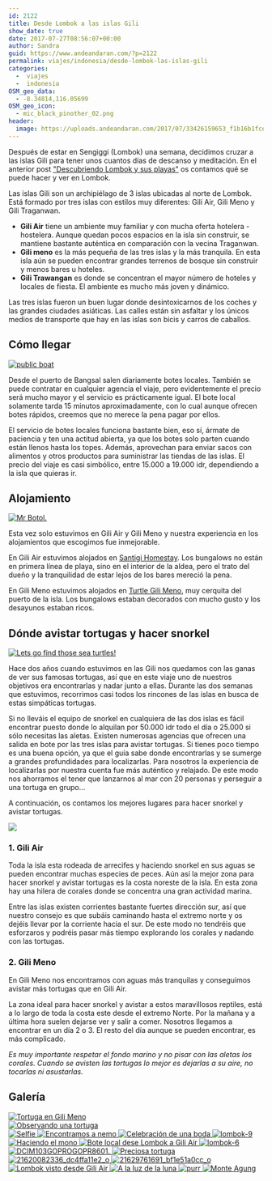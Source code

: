 ```yaml
---
id: 2122
title: Desde Lombok a las islas Gili
show_date: true
date: 2017-07-27T08:56:07+00:00
author: Sandra
guid: https://www.andeandaran.com/?p=2122
permalink: viajes/indonesia/desde-lombok-las-islas-gili
categories:
  -  viajes
  -  indonesia
OSM_geo_data:
  - -8.34814,116.05699
OSM_geo_icon:
  - mic_black_pinother_02.png
header:
  image: https://uploads.andeandaran.com/2017/07/33426159653_f1b16b1fce_o.jpg
---
```

Después de estar en Sengiggi (Lombok) una semana, decidimos cruzar a las islas Gili para tener unos cuantos días de descanso y meditación. En el anterior post ["Descubriendo Lombok y sus playas"](https://www.andeandaran.com/2017/07/04/descubriendo-lombok-playas/) os contamos qué se puede hacer y ver en Lombok.<!--more-->

Las islas Gili son un archipiélago de 3 islas ubicadas al norte de Lombok. Está formado por tres islas con estilos muy diferentes: Gili Air, Gili Meno y Gili Traganwan.

  * **Gili Air** tiene un ambiente muy familiar y con mucha oferta hotelera - hostelera. Aunque quedan pocos espacios en la isla sin construir, se mantiene bastante auténtica en comparación con la vecina Traganwan.
  * **Gili meno** es la más pequeña de las tres islas y la más tranquila. En esta isla aún se pueden encontrar grandes terrenos de bosque sin construir y menos bares u hoteles.
  * **Gili Trawangan** es donde se concentran el mayor número de hoteles y locales de fiesta. El ambiente es mucho más joven y dinámico.

Las tres islas fueron un buen lugar donde desintoxicarnos de los coches y las grandes ciudades asiáticas. Las calles están sin asfaltar y los únicos medios de transporte que hay en las islas son bicis y carros de caballos.

## Cómo llegar

[<img loading="lazy"  src="https://live.staticflickr.com/2812/33969252886_d8db5aac6a_c.jpg" alt="public boat" />](https://www.flickr.com/photos/sitoo/33969252886/)

Desde el puerto de Bangsal salen diariamente botes locales. También se puede contratar en cualquier agencia el viaje, pero evidentemente el precio será mucho mayor y el servicio es prácticamente igual. El bote local solamente tarda 15 minutos aproximadamente, con lo cual aunque ofrecen botes rápidos, creemos que no merece la pena pagar por ellos.

El servicio de botes locales funciona bastante bien, eso sí, ármate de paciencia y ten una actitud abierta, ya que los botes solo parten cuando están llenos hasta los topes. Además, aprovechan para enviar sacos con alimentos y otros productos para suministrar las tiendas de las islas. El precio del viaje es casi simbólico, entre 15.000 a 19.000 idr, dependiendo a la isla que quieras ir.

## Alojamiento

[<img loading="lazy"  src="https://live.staticflickr.com/2813/34229963625_04a825d524_c.jpg" alt="Mr Botol."  />](https://www.flickr.com/photos/sitoo/34229963625/)

Esta vez solo estuvimos en Gili Air y Gili Meno y nuestra experiencia en los alojamientos que escogimos fue inmejorable.

En Gili Air estuvimos alojados en [Santigi Homestay](https://www.booking.com/hotel/id/santigi-homestay.en-gb.html?aid=356984;label=gog235jc-hotel-XX-id-santigiNhomestay-unspec-es-com-L%3Aen-O%3AwindowsS10-B%3Achrome-N%3AXX-S%3Abo-U%3AXX-H%3As;sid=61edfa9585dc6de36aaddaf17fadb0f3;dist=0&sb_price_type=total&type=total&). Los bungalows no están en primera línea de playa, sino en el interior de la aldea, pero el trato del dueño y la tranquilidad de estar lejos de los bares mereció la pena.

En Gili Meno estuvimos alojados en [Turtle Gili Meno](https://www.booking.com/hotel/id/turtle-gili-meno-bungalows.en-gb.html?aid=356984;label=gog235jc-hotel-XX-id-santigiNhomestay-unspec-es-com-L%3Aen-O%3AwindowsS10-B%3Achrome-N%3Ayes-S%3Abo-U%3Asalo-H%3As;sid=61edfa9585dc6de36aaddaf17fadb0f3;ucfs=1;srpvid=2d5d4dc008a802c4;room1=A%2CA;hpos=1;dest_type=city;dest_id=900048669;srfid=41a232f8f15f7be1c295d015e4519728b1e596dbX1;from=searchresults;highlight_room=#hotelTmpl), muy cerquita del puerto de la isla. Los bungalows estaban decorados con mucho gusto y los desayunos estaban ricos.

## Dónde avistar tortugas y hacer snorkel

[<img loading="lazy"  src="https://live.staticflickr.com/2889/33375855443_97bce81734_c.jpg" alt="Lets go find those sea turtles!" />](https://www.flickr.com/photos/sitoo/33375855443/)

Hace dos años cuando estuvimos en las Gili nos quedamos con las ganas de ver sus famosas tortugas, así que en este viaje uno de nuestros objetivos era encontrarlas y nadar junto a ellas. Durante las dos semanas que estuvimos, recorrimos casi todos los rincones de las islas en busca de estas simpáticas tortugas.

Si no lleváis el equipo de snorkel en cualquiera de las dos islas es fácil encontrar puesto donde lo alquilan por 50.000 idr todo el día o 25.000 si sólo necesitas las aletas. Existen numerosas agencias que ofrecen una salida en bote por las tres islas para avistar tortugas. Si tienes poco tiempo es una buena opción, ya que el guía sabe donde encontrarlas y se sumerge a grandes profundidades para localizarlas. Para nosotros la experiencia de localizarlas por nuestra cuenta fue más auténtico y relajado. De este modo nos ahorramos el tener que lanzarnos al mar con 20 personas y perseguir a una tortuga en grupo...

A continuación, os contamos los mejores lugares para hacer snorkel y avistar tortugas.

[<img loading="lazy"  class="alignnone size-full wp-image-2158" src="https://uploads.andeandaran.com/2017/07/3islasgili.jpg?resize=786%2C391&#038;ssl=1" />](https://uploads.andeandaran.com/2017/07/3islasgili.jpg)

### 1. Gili Air

Toda la isla esta rodeada de arrecifes y haciendo snorkel en sus aguas se pueden encontrar muchas especies de peces.  Aún así la mejor zona para hacer snorkel y avistar tortugas es la costa noreste de la isla. En esta zona hay una hilera de corales donde se concentra una gran actividad marina.

Entre las islas existen corrientes bastante fuertes dirección sur, así que nuestro consejo es que subáis caminando hasta el extremo norte y os dejéis llevar por la corriente hacia el sur. De este modo no tendréis que esforzaros y podréis pasar más tiempo explorando los corales y nadando con las tortugas.


    
###  2. Gili Meno



En Gili Meno nos encontramos con aguas más tranquilas y conseguimos avistar más tortugas que en Gili Air.



La zona ideal para hacer snorkel y avistar a estos maravillosos reptiles, está a lo largo de toda la costa este desde el extremo Norte. Por la mañana y a última hora suelen dejarse ver y salir a comer. Nosotros llegamos a encontrar en un día 2 o 3. El resto del día aunque se pueden encontrar, es más complicado.



<em>Es muy importante respetar el fondo marino y no pisar con las aletas los corales. Cuando se avisten las tortugas lo mejor es dejarlas a su aire, no tocarlas ni asustarlas. </em>


##     Galería

  <a href="https://uploads.andeandaran.com/2017/07/lombok-24.jpg"> <img loading="lazy"  src="https://uploads.andeandaran.com/2017/07/lombok-24.jpg" title="DCIM103GOPROGOPR8826." alt="Tortuga en Gili Meno" /> </a>   
  <a href="https://uploads.andeandaran.com/2017/07/lombok-23.jpg">
  <img loading="lazy"  src="https://uploads.andeandaran.com/2017/07/lombok-23.jpg" title="DCIM103GOPROGOPR8816." alt="Observando una tortuga" /> </a>   
  <a href="https://uploads.andeandaran.com/2017/07/lombok-22.jpg">
  <img loading="lazy"  src="https://uploads.andeandaran.com/2017/07/lombok-22.jpg" title="DCIM103GOPROGOPR8760." alt="Selfie" /> </a> 
  <a href="https://uploads.andeandaran.com/2017/07/lombok-21.jpg">
  <img loading="lazy"  src="https://uploads.andeandaran.com/2017/07/lombok-21.jpg" title="DCIM103GOPROGOPR8755." alt="Encontramos a nemo" /> </a> 
  <a href="https://uploads.andeandaran.com/2017/07/lombok-20.jpg">
  <img loading="lazy"  src="https://uploads.andeandaran.com/2017/07/lombok-20.jpg" title="lombok-20" alt="Celebración de una boda" /> </a> 
  <a href="https://uploads.andeandaran.com/2017/07/lombok-9.jpg">
  <img loading="lazy"  src="https://uploads.andeandaran.com/2017/07/lombok-9.jpg" title="lombok-9" alt="lombok-9" /> </a>
  <a href="https://uploads.andeandaran.com/2017/07/lombok-8.jpg">
  <img loading="lazy"  src="https://uploads.andeandaran.com/2017/07/lombok-8.jpg" title="lombok-8" alt="Haciendo el mono" /> </a> 
  <a href="https://uploads.andeandaran.com/2017/07/lombok-7.jpg">
  <img loading="lazy"  src="https://uploads.andeandaran.com/2017/07/lombok-7.jpg" title="lombok-7" alt="Bote local dese Lombok a Gili Air" /> </a> 
  <a href="https://uploads.andeandaran.com/2017/07/lombok-6.jpg">
  <img loading="lazy"  src="https://uploads.andeandaran.com/2017/07/lombok-6.jpg" title="lombok-6" alt="lombok-6" /> </a>
  <a href="https://uploads.andeandaran.com/2017/07/lombok-5.jpg">
  <img loading="lazy"  src="https://uploads.andeandaran.com/2017/07/lombok-5.jpg" title="DCIM103GOPROGOPR8601." alt="DCIM103GOPROGOPR8601." /> </a>
  <a href="https://uploads.andeandaran.com/2017/07/lombok-4.jpg">
  <img loading="lazy"  src="https://uploads.andeandaran.com/2017/07/lombok-4.jpg" title="DCIM103GOPROGOPR8734." alt="Preciosa tortuga" /> </a>   
  <a href="https://uploads.andeandaran.com/2017/07/21620082336_dc4ffa11e2_o.jpg">
  <img loading="lazy"  src="https://uploads.andeandaran.com/2017/07/21620082336_dc4ffa11e2_o.jpg" title="21620082336_dc4ffa11e2_o" alt="21620082336_dc4ffa11e2_o" /> </a>
  <a href="https://uploads.andeandaran.com/2017/07/21629761691_bf1e51a0cc_o.jpg">
  <img loading="lazy"  src="https://uploads.andeandaran.com/2017/07/21629761691_bf1e51a0cc_o.jpg" title="21629761691_bf1e51a0cc_o" alt="21629761691_bf1e51a0cc_o" /> </a>
  <a href="https://uploads.andeandaran.com/2017/07/21432995718_26329319f3_o.jpg">
  <img loading="lazy"  src="https://uploads.andeandaran.com/2017/07/21432995718_26329319f3_o.jpg" title="21432995718_26329319f3_o" alt="Lombok visto desde Gili Air" /> </a> 
  <a href="https://uploads.andeandaran.com/2017/07/21025792614_e064af5e2a_o.jpg">
  <img loading="lazy"  src="https://uploads.andeandaran.com/2017/07/21025792614_e064af5e2a_o.jpg" title="21025792614_e064af5e2a_o" alt="A la luz de la luna" /> </a> 
  <a href="https://uploads.andeandaran.com/2017/07/21458491498_aa1a40816f_o.jpg">
  <img loading="lazy"  src="https://uploads.andeandaran.com/2017/07/21458491498_aa1a40816f_o.jpg" title="21458491498_aa1a40816f_o" alt="purr" /> </a> 
  <a href="https://uploads.andeandaran.com/2017/07/21645665246_ec2f76640b_o.jpg">
  <img loading="lazy"  src="https://uploads.andeandaran.com/2017/07/21645665246_ec2f76640b_o.jpg" title="21645665246_ec2f76640b_o" alt="Monte Agung" /> </a>    
          